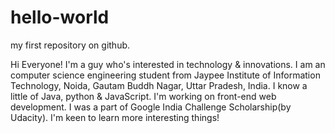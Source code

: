 # hello-world
my first repository on github.

Hi Everyone!
  I'm a guy who's interested in technology & innovations. I am an computer science engineering student from Jaypee Institute of Information Technology, Noida, Gautam Buddh Nagar, Uttar Pradesh, India. I know a little of Java, python & JavaScript. I'm working on front-end web development. I was a part of Google India Challenge Scholarship(by Udacity). I'm keen to learn more interesting things!

